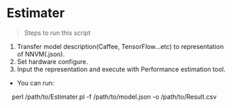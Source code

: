 # Estimater

> Steps to run this script
1. Transfer model description(Caffee, TensorFlow...etc) to representation of NNVM(.json).
2. Set hardware configure.
3. Input the representation and execute with Performance estimation tool.

- You can run:

    perl /path/to/Estimater.pl -f /path/to/model.json -o /path/to/Result.csv

